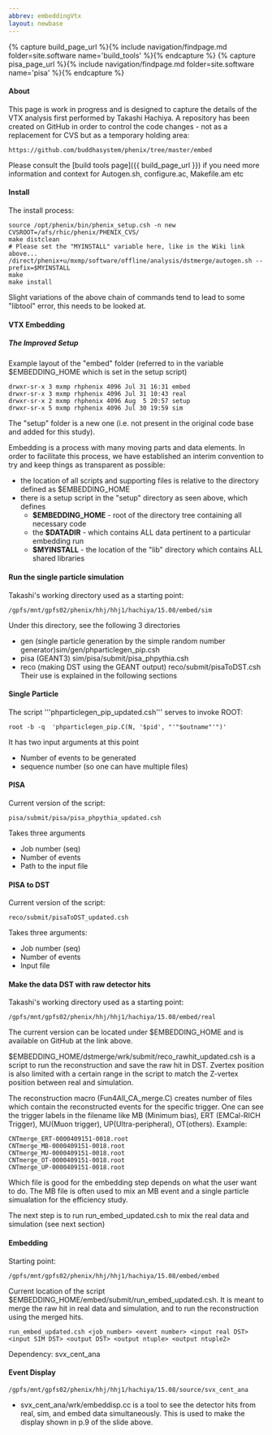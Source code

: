 ```yaml
---
abbrev: embeddingVtx
layout: newbase
---
```

{% capture build_page_url %}{% include navigation/findpage.md folder=site.software name='build_tools' %}{% endcapture %}
{% capture pisa_page_url %}{% include navigation/findpage.md folder=site.software name='pisa' %}{% endcapture %}

#### About
This page is work in progress and is designed to capture the details of the VTX analysis first performed by Takashi Hachiya.
A repository has been created on GitHub in order to control the code changes - not as a replacement
for CVS but as a temporary holding area:
```
https://github.com/buddhasystem/phenix/tree/master/embed
```
Please consult the [build tools page]({{ build_page_url }}) if you need more information and context for
Autogen.sh, configure.ac, Makefile.am etc

#### Install
The install process:
```
source /opt/phenix/bin/phenix_setup.csh -n new
CVSROOT=/afs/rhic/phenix/PHENIX_CVS/
make distclean
# Please set the "MYINSTALL" variable here, like in the Wiki link above...
/direct/phenix+u/mxmp/software/offline/analysis/dstmerge/autogen.sh --prefix=$MYINSTALL
make
make install
```
Slight variations of the above chain of commands tend to lead to some "libtool" error, this needs to be looked at.

#### VTX Embedding
##### The Improved Setup

Example layout of the "embed" folder (referred to in the variable $EMBEDDING_HOME which is set in the setup script)
```
drwxr-sr-x 3 mxmp rhphenix 4096 Jul 31 16:31 embed
drwxr-sr-x 3 mxmp rhphenix 4096 Jul 31 10:43 real
drwxr-sr-x 2 mxmp rhphenix 4096 Aug  5 20:57 setup
drwxr-sr-x 5 mxmp rhphenix 4096 Jul 30 19:59 sim
```
The "setup" folder is a new one (i.e. not present in the original code base and added for this study).

Embedding is a process with many moving parts and data elements. In order to facilitate this process, we have established
an interim convention to try and keep things as transparent as possible:
* the location of all scripts and supporting files is relative to the directory defined as $EMBEDDING_HOME 
* there is a setup script in the "setup" directory as seen above, which defines
   * **$EMBEDDING_HOME** - root of the directory tree containing all necessary code
   * the **$DATADIR** - which contains ALL data pertinent to a particular embedding run
   * **$MYINSTALL** - the location of the "lib" directory which contains ALL shared libraries

#### Run the single particle simulation
Takashi's working directory used as a starting point:
```
/gpfs/mnt/gpfs02/phenix/hhj/hhj1/hachiya/15.08/embed/sim
```
Under this directory, see the following 3 directories
* gen (single particle generation by the simple random number generator)sim/gen/phparticlegen_pip.csh
* pisa (GEANT3)  sim/pisa/submit/pisa_phpythia.csh
* reco (making DST using the GEANT output)   reco/submit/pisaToDST.csh
Their use is explained in the following sections

#### Single Particle
The script '''phparticlegen_pip_updated.csh''' serves to invoke ROOT:
```
root -b -q  'phparticlegen_pip.C(N, '$pid', "'"$outname"'")'
```
It has two input arguments at this point
* Number of events to be generated
* sequence number (so one can have multiple files)

#### PISA
Current version of the script:
```
pisa/submit/pisa/pisa_phpythia_updated.csh
```
Takes three arguments
* Job number (seq)
* Number of events
* Path to the input file

#### PISA to DST
Current version of the script:
```
reco/submit/pisaToDST_updated.csh
```
Takes three arguments:
* Job number (seq)
* Number of events
* Input file

#### Make the data DST with raw detector hits
Takashi's working directory used as a starting point:
```
/gpfs/mnt/gpfs02/phenix/hhj/hhj1/hachiya/15.08/embed/real
```

The current version can be located under $EMBEDDING_HOME and is available on GitHub at the link above.

$EMBEDDING_HOME/dstmerge/wrk/submit/reco_rawhit_updated.csh is a script to run the reconstruction and save the raw hit in DST.
Zvertex position is also limited with a certain range in the script to match the Z-vertex position  between real and simulation.

The reconstruction macro (Fun4All_CA_merge.C) creates number of files which contain the reconstructed events for the specific trigger.
One can see the trigger labels in the filename like MB (Minimum bias), ERT (EMCal-RICH Trigger), MU(Muon trigger), UP(Ultra-peripheral), OT(others).
Example:
```
CNTmerge_ERT-0000409151-0018.root
CNTmerge_MB-0000409151-0018.root
CNTmerge_MU-0000409151-0018.root
CNTmerge_OT-0000409151-0018.root
CNTmerge_UP-0000409151-0018.root
```

Which file is good for the embedding step  depends on what the user want to do.
The MB file is often used to mix an MB event and a single particle simualation for the efficiency study.

The next step is to run run_embed_updated.csh to mix the real data and simulation (see next section)

#### Embedding
Starting point:
```
/gpfs/mnt/gpfs02/phenix/hhj/hhj1/hachiya/15.08/embed/embed
```

Current location of the script $EMBEDDING_HOME/embed/submit/run_embed_updated.csh.
It is meant to merge the raw hit in real data and simulation, and to run the reconstruction using the merged hits.
```
run_embed_updated.csh <job_number> <event number> <input real DST> <input SIM DST> <output DST> <output ntuple> <output ntuple2>
```

Dependency: svx_cent_ana

#### Event Display
```
/gpfs/mnt/gpfs02/phenix/hhj/hhj1/hachiya/15.08/source/svx_cent_ana
```

* svx_cent_ana/wrk/embeddisp.cc is a tool to see the detector hits from real, sim, and  embed data simultaneously. This is used to make the display shown in p.9 of the slide above.


